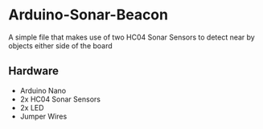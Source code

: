 # Arduino-Sonar-Beacon

A simple file that makes use of two HC04 Sonar Sensors to detect near by objects either side of the board

## Hardware
* Arduino Nano
* 2x HC04 Sonar Sensors
* 2x LED
* Jumper Wires